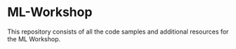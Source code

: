 # ML-Workshop
This repository consists of all the code samples and additional resources for the ML Workshop.
